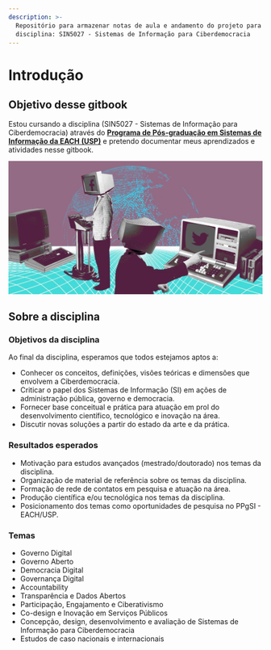 ```yaml
---
description: >-
  Repositório para armazenar notas de aula e andamento do projeto para
  disciplina: SIN5027 - Sistemas de Informação para Ciberdemocracia
---
```


# Introdução

## Objetivo desse gitbook

Estou cursando a disciplina \(SIN5027 - Sistemas de Informação para Ciberdemocracia\) através do [**Programa de Pós-graduação em Sistemas de Informação da EACH \(USP\)**](http://ppgsi.each.usp.br/) e pretendo documentar meus aprendizados e atividades nesse gitbook.

![](.gitbook/assets/ilustrasi-hl-3-_ratio-16x9.jpg)

## Sobre a disciplina

### **Objetivos da disciplina**

Ao final da disciplina, esperamos que todos estejamos aptos a:

* Conhecer os conceitos, definições, visões teóricas e dimensões que envolvem a Ciberdemocracia.
* Criticar o papel dos Sistemas de Informação \(SI\) em ações de administração pública, governo e democracia.
* Fornecer base conceitual e prática para atuação em prol do desenvolvimento científico, tecnológico e inovação na área.
* Discutir novas soluções a partir do estado da arte e da prática. 

### **Resultados esperados**

* Motivação para estudos avançados \(mestrado/doutorado\) nos temas da disciplina.
* Organização de material de referência sobre os temas da disciplina.
* Formação de rede de contatos em pesquisa e atuação na área.
* Produção científica e/ou tecnológica nos temas da disciplina.
* Posicionamento  dos temas como oportunidades de pesquisa no PPgSI - EACH/USP.

### Temas

* Governo Digital
* Governo Aberto
* Democracia Digital
* Governança Digital
* Accountability
* Transparência e Dados Abertos
* Participação, Engajamento e Ciberativismo
* Co-design e Inovação em Serviços Públicos
* Concepção, design, desenvolvimento e avaliação de Sistemas de Informação para Ciberdemocracia
* Estudos de caso nacionais e internacionais



